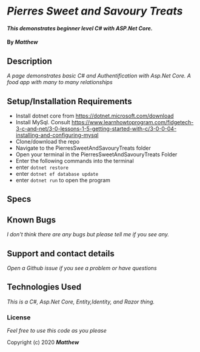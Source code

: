 
# _Pierres Sweet and Savoury Treats_

#### _This demonstrates beginner level C# with ASP.Net Core._

#### By _**Matthew**_


## Description

_A page demonstrates basic C# and Authentification with Asp.Net Core._
_A food app with many to many relationships_
     
## Setup/Installation Requirements
* Install dotnet core from https://dotnet.microsoft.com/download
* Install MySql. Consult https://www.learnhowtoprogram.com/fidgetech-3-c-and-net/3-0-lessons-1-5-getting-started-with-c/3-0-0-04-installing-and-configuring-mysql
* Clone/download the repo
* Navigate to the PierresSweetAndSavouryTreats folder 
* Open your terminal in the PierresSweetAndSavouryTreats Folder
* Enter the following commands into the terminal
* enter `dotnet restore`
* enter `dotnet ef database update`
* enter `dotnet run` to open the program

## Specs


## Known Bugs

_I don't think there are any bugs but please tell me if you see any._

## Support and contact details

_Open a Github issue if you see a problem or have questions_

## Technologies Used

_This is a C#, Asp.Net Core, Entity,Identity, and Razor thing._

### License

*Feel free to use this code as you please*

Copyright (c) 2020 **_Matthew_**